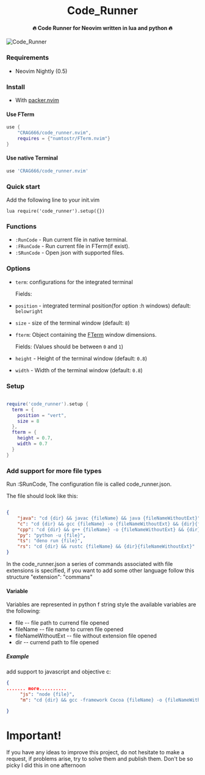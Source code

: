 <h1 align='center'>Code_Runner</h1>

<h4 align='center'>🔥 Code Runner for Neovim written in lua and python 🔥</h4>

![Code_Runner](https://i.ibb.co/XX43DDs/2021-04-26-00-34.png "Code Runner with python")

### Requirements

-   Neovim Nightly (0.5)

### Install

-   With [packer.nvim](https://github.com/wbthomason/packer.nvim)


#### Use FTerm
```lua
use {
    "CRAG666/code_runner.nvim",
    requires = {"numtostr/FTerm.nvim"}
}
```

#### Use native Terminal
```lua
use 'CRAG666/code_runner.nvim'
```
### Quick start

Add the following line to your init.vim

```vimscript
lua require('code_runner').setup({})
```

### Functions

-   `:RunCode` - Run current file in native terminal.
-   `:FRunCode` - Run current file in FTerm(if exist).
-   `:SRunCode` - Open json  with supported files.


### Options

-   `term`: configurations for the integrated terminal

    Fields:

  - `position` - integrated terminal position(for option :h windows) default: `belowright`

  - `size` - size of the terminal window (default: `8`)


-   `fterm`: Object containing the [FTerm](https://github.com/numToStr/FTerm.nvim) window dimensions.

    Fields: (Values should be between `0` and `1`)
  -   `height` - Height of the terminal window (default: `0.8`)
  -   `width` - Width of the terminal window (default: `0.8`)


### Setup

```lua

require('code_runner').setup {
  term = {
    position = "vert",
    size = 8
  },
  fterm = {
    height = 0.7,
    width = 0.7
  }
}

```

### Add support for more file types
Run :SRunCode, The configuration file is called code_runner.json.

The file should look like this:

```` json

{
    "java": "cd {dir} && javac {fileName} && java {fileNameWithoutExt}",
    "c": "cd {dir} && gcc {fileName} -o {fileNameWithoutExt} && {dir}{fileNameWithoutExt}",
    "cpp": "cd {dir} && g++ {fileName} -o {fileNameWithoutExt} && {dir}{fileNameWithoutExt}",
    "py": "python -u {file}",
    "ts": "deno run {file}",
    "rs": "cd {dir} && rustc {fileName} && {dir}{fileNameWithoutExt}"
}

````

In the code_runner.json a series of commands associated with file extensions is specified, if you want to add some other language follow this structure "extension": "commans"

#### Variable

Variables are represented in python f string style
the available variables are the following:

  * file  -- file path to currend file opened
  * fileName  -- file name to curren file opened
  * fileNameWithoutExt  -- file without extension file opened
  * dir  -- currend path to file opened

##### Example

add support to javascript and objective c:

```` json
{
....... more..........
     "js": "node {file}",
     "m": "cd {dir} && gcc -framework Cocoa {fileName} -o {fileNameWithoutExt} && {dir}{fileNameWithoutExt}"

}
````
# Important!
If you have any ideas to improve this project, do not hesitate to make a request, if problems arise, try to solve them and publish them. Don't be so picky I did this in one afternoon
